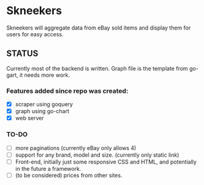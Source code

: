 # Skneekers
Skneekers will aggregate data from eBay sold items and display them for users for easy access.

## STATUS
Currently most of the backend is written. Graph file is the template from go-gart, it needs more work.

### Features added since repo was created:
-[x] scraper using goquery
-[x] graph using go-chart
-[x] web server

### TO-DO
-[ ] more paginations (currently eBay only allows 4)
-[ ] support for any brand, model and size. (currently only static link)
-[ ] Front-end, initially just some responsive CSS and HTML, and potentially in the future a framework.
-[ ] (to be considered) prices from other sites.
